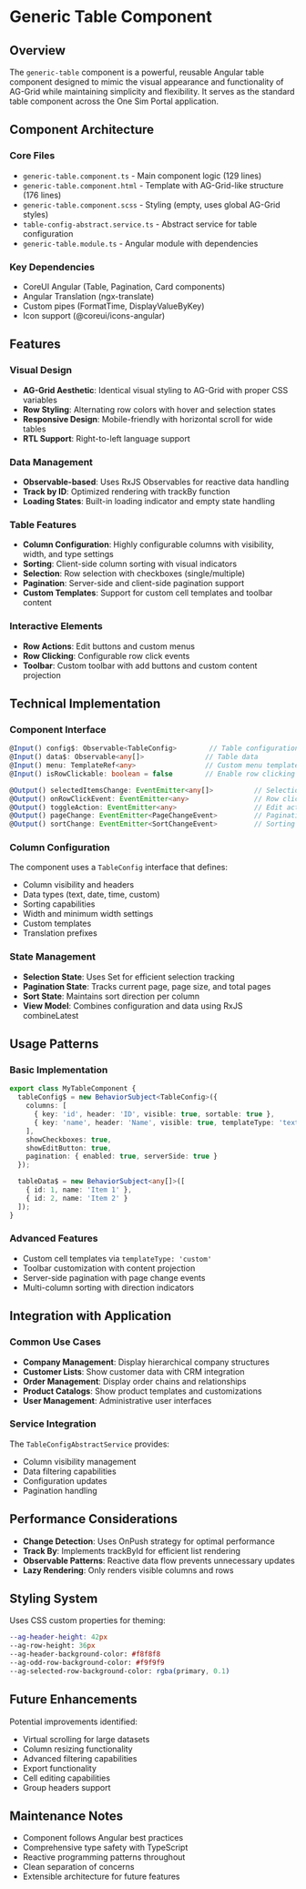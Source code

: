 # Generic Table Component

## Overview

The `generic-table` component is a powerful, reusable Angular table component designed to mimic the visual appearance and functionality of AG-Grid while maintaining simplicity and flexibility. It serves as the standard table component across the One Sim Portal application.

## Component Architecture

### Core Files
- `generic-table.component.ts` - Main component logic (129 lines)
- `generic-table.component.html` - Template with AG-Grid-like structure (176 lines)
- `generic-table.component.scss` - Styling (empty, uses global AG-Grid styles)
- `table-config-abstract.service.ts` - Abstract service for table configuration
- `generic-table.module.ts` - Angular module with dependencies

### Key Dependencies
- CoreUI Angular (Table, Pagination, Card components)
- Angular Translation (ngx-translate)
- Custom pipes (FormatTime, DisplayValueByKey)
- Icon support (@coreui/icons-angular)

## Features

### Visual Design
- **AG-Grid Aesthetic**: Identical visual styling to AG-Grid with proper CSS variables
- **Row Styling**: Alternating row colors with hover and selection states
- **Responsive Design**: Mobile-friendly with horizontal scroll for wide tables
- **RTL Support**: Right-to-left language support

### Data Management
- **Observable-based**: Uses RxJS Observables for reactive data handling
- **Track by ID**: Optimized rendering with trackBy function
- **Loading States**: Built-in loading indicator and empty state handling

### Table Features
- **Column Configuration**: Highly configurable columns with visibility, width, and type settings
- **Sorting**: Client-side column sorting with visual indicators
- **Selection**: Row selection with checkboxes (single/multiple)
- **Pagination**: Server-side and client-side pagination support
- **Custom Templates**: Support for custom cell templates and toolbar content

### Interactive Elements
- **Row Actions**: Edit buttons and custom menus
- **Row Clicking**: Configurable row click events
- **Toolbar**: Custom toolbar with add buttons and custom content projection

## Technical Implementation

### Component Interface

```typescript
@Input() config$: Observable<TableConfig>        // Table configuration
@Input() data$: Observable<any[]>               // Table data
@Input() menu: TemplateRef<any>                 // Custom menu template
@Input() isRowClickable: boolean = false        // Enable row clicking

@Output() selectedItemsChange: EventEmitter<any[]>          // Selection changes
@Output() onRowClickEvent: EventEmitter<any>                // Row click events
@Output() toggleAction: EventEmitter<any>                   // Edit actions
@Output() pageChange: EventEmitter<PageChangeEvent>         // Pagination
@Output() sortChange: EventEmitter<SortChangeEvent>         // Sorting
```

### Column Configuration

The component uses a `TableConfig` interface that defines:
- Column visibility and headers
- Data types (text, date, time, custom)
- Sorting capabilities
- Width and minimum width settings
- Custom templates
- Translation prefixes

### State Management

- **Selection State**: Uses Set<any> for efficient selection tracking
- **Pagination State**: Tracks current page, page size, and total pages
- **Sort State**: Maintains sort direction per column
- **View Model**: Combines configuration and data using RxJS combineLatest

## Usage Patterns

### Basic Implementation
```typescript
export class MyTableComponent {
  tableConfig$ = new BehaviorSubject<TableConfig>({
    columns: [
      { key: 'id', header: 'ID', visible: true, sortable: true },
      { key: 'name', header: 'Name', visible: true, templateType: 'text' }
    ],
    showCheckboxes: true,
    showEditButton: true,
    pagination: { enabled: true, serverSide: true }
  });

  tableData$ = new BehaviorSubject<any[]>([
    { id: 1, name: 'Item 1' },
    { id: 2, name: 'Item 2' }
  ]);
}
```

### Advanced Features
- Custom cell templates via `templateType: 'custom'`
- Toolbar customization with content projection
- Server-side pagination with page change events
- Multi-column sorting with direction indicators

## Integration with Application

### Common Use Cases
- **Company Management**: Display hierarchical company structures
- **Customer Lists**: Show customer data with CRM integration
- **Order Management**: Display order chains and relationships
- **Product Catalogs**: Show product templates and customizations
- **User Management**: Administrative user interfaces

### Service Integration
The `TableConfigAbstractService` provides:
- Column visibility management
- Data filtering capabilities
- Configuration updates
- Pagination handling

## Performance Considerations

- **Change Detection**: Uses OnPush strategy for optimal performance
- **Track By**: Implements trackById for efficient list rendering
- **Observable Patterns**: Reactive data flow prevents unnecessary updates
- **Lazy Rendering**: Only renders visible columns and rows

## Styling System

Uses CSS custom properties for theming:
```scss
--ag-header-height: 42px
--ag-row-height: 36px
--ag-header-background-color: #f8f8f8
--ag-odd-row-background-color: #f9f9f9
--ag-selected-row-background-color: rgba(primary, 0.1)
```

## Future Enhancements

Potential improvements identified:
- Virtual scrolling for large datasets
- Column resizing functionality
- Advanced filtering capabilities
- Export functionality
- Cell editing capabilities
- Group headers support

## Maintenance Notes

- Component follows Angular best practices
- Comprehensive type safety with TypeScript
- Reactive programming patterns throughout
- Clean separation of concerns
- Extensible architecture for future features 